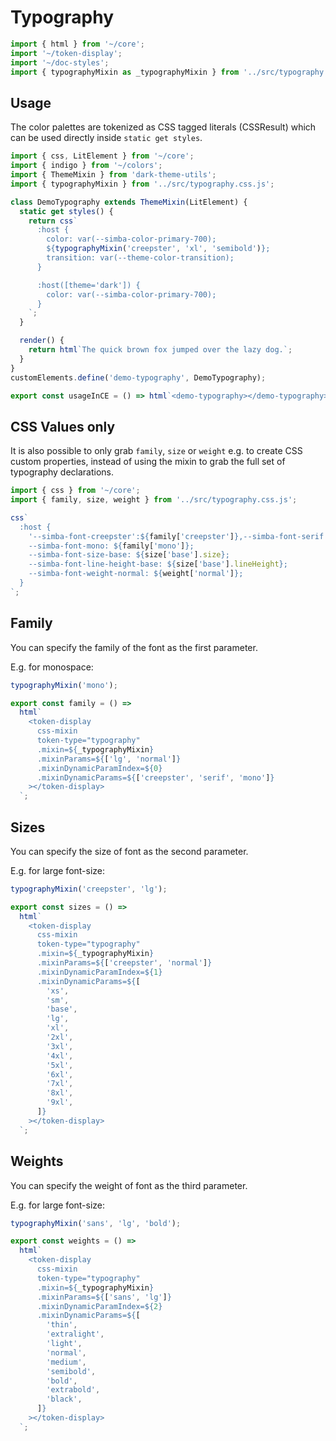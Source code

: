 # Typography

```js script
import { html } from '~/core';
import '~/token-display';
import '~/doc-styles';
import { typographyMixin as _typographyMixin } from '../src/typography.css.js';
```

## Usage

The color palettes are tokenized as CSS tagged literals (CSSResult) which can be used directly inside `static get styles`.

```js preview-story
import { css, LitElement } from '~/core';
import { indigo } from '~/colors';
import { ThemeMixin } from 'dark-theme-utils';
import { typographyMixin } from '../src/typography.css.js';

class DemoTypography extends ThemeMixin(LitElement) {
  static get styles() {
    return css`
      :host {
        color: var(--simba-color-primary-700);
        ${typographyMixin('creepster', 'xl', 'semibold')};
        transition: var(--theme-color-transition);
      }

      :host([theme='dark']) {
        color: var(--simba-color-primary-700);
      }
    `;
  }

  render() {
    return html`The quick brown fox jumped over the lazy dog.`;
  }
}
customElements.define('demo-typography', DemoTypography);

export const usageInCE = () => html`<demo-typography></demo-typography>`;
```

## CSS Values only

It is also possible to only grab `family`, `size` or `weight` e.g. to create CSS custom properties,
instead of using the mixin to grab the full set of typography declarations.

```js
import { css } from '~/core';
import { family, size, weight } from '../src/typography.css.js';

css`
  :host {
    '--simba-font-creepster':${family['creepster']},--simba-font-serif: ${family['serif']};
    --simba-font-mono: ${family['mono']};
    --simba-font-size-base: ${size['base'].size};
    --simba-font-line-height-base: ${size['base'].lineHeight};
    --simba-font-weight-normal: ${weight['normal']};
  }
`;
```

## Family

You can specify the family of the font as the first parameter.

E.g. for monospace:

```js
typographyMixin('mono');
```

```js story
export const family = () =>
  html`
    <token-display
      css-mixin
      token-type="typography"
      .mixin=${_typographyMixin}
      .mixinParams=${['lg', 'normal']}
      .mixinDynamicParamIndex=${0}
      .mixinDynamicParams=${['creepster', 'serif', 'mono']}
    ></token-display>
  `;
```

## Sizes

You can specify the size of font as the second parameter.

E.g. for large font-size:

```js
typographyMixin('creepster', 'lg');
```

```js story
export const sizes = () =>
  html`
    <token-display
      css-mixin
      token-type="typography"
      .mixin=${_typographyMixin}
      .mixinParams=${['creepster', 'normal']}
      .mixinDynamicParamIndex=${1}
      .mixinDynamicParams=${[
        'xs',
        'sm',
        'base',
        'lg',
        'xl',
        '2xl',
        '3xl',
        '4xl',
        '5xl',
        '6xl',
        '7xl',
        '8xl',
        '9xl',
      ]}
    ></token-display>
  `;
```

## Weights

You can specify the weight of font as the third parameter.

E.g. for large font-size:

```js
typographyMixin('sans', 'lg', 'bold');
```

```js story
export const weights = () =>
  html`
    <token-display
      css-mixin
      token-type="typography"
      .mixin=${_typographyMixin}
      .mixinParams=${['sans', 'lg']}
      .mixinDynamicParamIndex=${2}
      .mixinDynamicParams=${[
        'thin',
        'extralight',
        'light',
        'normal',
        'medium',
        'semibold',
        'bold',
        'extrabold',
        'black',
      ]}
    ></token-display>
  `;
```
